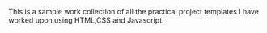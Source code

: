 
This is a sample work collection of all the practical project templates  I have worked upon using HTML,CSS and Javascript.
